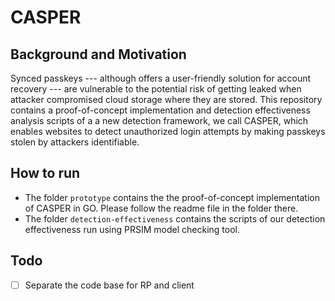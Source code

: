 # CASPER

## Background and Motivation
Synced passkeys --- although offers a user-friendly solution for account recovery --- are vulnerable to the potential risk of getting leaked when attacker compromised cloud storage
where they are stored. 
This repository contains a proof-of-concept implementation and detection 
effectiveness analysis scripts 
of a 
a new detection framework, we call CASPER, which enables websites to detect unauthorized login attempts by making passkeys stolen by attackers identifiable. 


## How to run
- The folder `prototype` contains the the proof-of-concept implementation of CASPER in GO. Please follow the readme file in the folder there.
- The folder `detection-effectiveness` contains the scripts of our detection effectiveness run using PRSIM model checking tool. 

## Todo

- [ ] Separate the code base for RP and client

